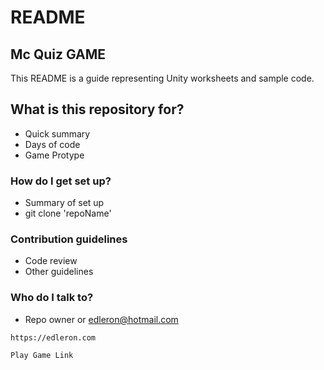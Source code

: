 # README #

## Mc Quiz GAME

This README is a guide representing Unity worksheets and sample code.

## What is this repository for? 

* Quick summary
* Days of code
* Game Protype

### How do I get set up?

* Summary of set up
* git clone 'repoName'

### Contribution guidelines

* Code review
* Other guidelines

### Who do I talk to?

* Repo owner or edleron@hotmail.com
``` 
https://edleron.com
```
``` 
Play Game Link
```